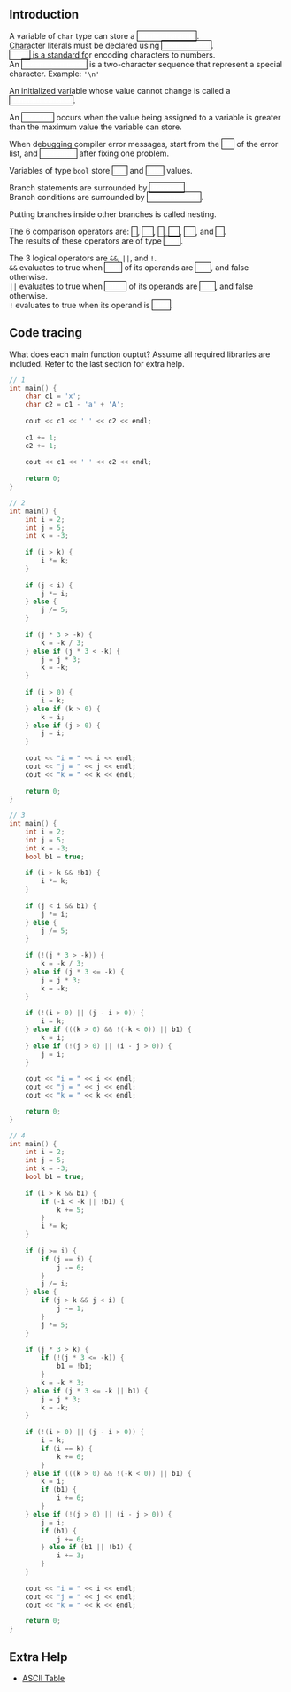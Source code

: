 Introduction
---

A variable of `char` type can store a
<a style="color:white;border:solid black;border-width:1px">single character</a>.<br>
Character literals must be declared using
<a style="color:white;border:solid black;border-width:1px">single quotes</a>.<br>
<a style="color:white;border:solid black;border-width:1px">ASCII</a>
is a standard for encoding characters to numbers.<br>
An
<a style="color:white;border:solid black;border-width:1px">escape sequence</a>
is a two-character sequence that represent a special character. Example: `'\n'`

An initialized variable whose value cannot change is called a <br>
<a style="color:white;border:solid black;border-width:1px">constant variable</a>.

An 
<a style="color:white;border:solid black;border-width:1px">overflow</a>
occurs when the value being assigned to a variable is greater than the maximum value the variable can store.

When debugging compiler error messages, start from the
<a style="color:white;border:solid black;border-width:1px">top</a>
of the error list, and
<a style="color:white;border:solid black;border-width:1px">recompile</a>
after fixing one problem.

Variables of type `bool` store
<a style="color:white;border:solid black;border-width:1px">true</a>
and
<a style="color:white;border:solid black;border-width:1px">false</a>
values.

Branch statements are surrounded by
<a style="color:white;border:solid black;border-width:1px">Braces {}</a>.<br>
Branch conditions are surrounded by
<a style="color:white;border:solid black;border-width:1px">Parentheses ()</a>.<br>

Putting branches inside other branches is called nesting.

The 6 comparison operators are:
<a style="color:white;border:solid black;border-width:1px">></a>,
<a style="color:white;border:solid black;border-width:1px"><=</a>,
<a style="color:white;border:solid black;border-width:1px"><</a>,
<a style="color:white;border:solid black;border-width:1px"><=</a>,
<a style="color:white;border:solid black;border-width:1px">==</a>, and 
<a style="color:white;border:solid black;border-width:1px">!=</a>.<br>
The results of these operators are of type
<a style="color:white;border:solid black;border-width:1px">bool</a>.

The 3 logical operators are `&&`, `||`, and `!`.<br>
`&&` evaluates to true when 
<a style="color:white;border:solid black;border-width:1px">both</a>
of its operands are
<a style="color:white;border:solid black;border-width:1px">true</a>,
and false otherwise.<br>
`||` evaluates to true when
<a style="color:white;border:solid black;border-width:1px">either</a>
of its operands are
<a style="color:white;border:solid black;border-width:1px">true</a>,
and false otherwise.<br>
`!` evaluates to true when its operand is
<a style="color:white;border:solid black;border-width:1px">false</a>.

Code tracing
---

What does each main function ouptut?
Assume all required libraries are included.
Refer to the last section for extra help.

```c++
// 1
int main() {
    char c1 = 'x';
    char c2 = c1 - 'a' + 'A';
    
    cout << c1 << ' ' << c2 << endl;
    
    c1 += 1;
    c2 += 1;
    
    cout << c1 << ' ' << c2 << endl;
    
    return 0;
}
```

```c++
// 2
int main() {
    int i = 2;
    int j = 5;
    int k = -3;
    
    if (i > k) {
        i *= k;
    }
    
    if (j < i) {
        j *= i;
    } else {
        j /= 5;
    }
    
    if (j * 3 > -k) {
        k = -k / 3;
    } else if (j * 3 < -k) {
        j = j * 3;
        k = -k;
    }
    
    if (i > 0) {
        i = k;
    } else if (k > 0) {
        k = i;
    } else if (j > 0) {
        j = i;
    }
    
    cout << "i = " << i << endl;
    cout << "j = " << j << endl;
    cout << "k = " << k << endl;
    
    return 0;
}
```

```c++
// 3
int main() {
    int i = 2;
    int j = 5;
    int k = -3;
    bool b1 = true;
    
    if (i > k && !b1) {
        i *= k;
    }
    
    if (j < i && b1) {
        j *= i;
    } else {
        j /= 5;
    }
    
    if (!(j * 3 > -k)) {
        k = -k / 3;
    } else if (j * 3 <= -k) {
        j = j * 3;
        k = -k;
    }
    
    if (!(i > 0) || (j - i > 0)) {
        i = k;
    } else if (((k > 0) && !(-k < 0)) || b1) {
        k = i;
    } else if (!(j > 0) || (i - j > 0)) {
        j = i;
    }
    
    cout << "i = " << i << endl;
    cout << "j = " << j << endl;
    cout << "k = " << k << endl;

    return 0;
}
```

```c++
// 4
int main() {
    int i = 2;
    int j = 5;
    int k = -3;
    bool b1 = true;
    
    if (i > k && b1) {
        if (-i < -k || !b1) {
            k += 5;
        }
        i *= k;
    }
    
    if (j >= i) {
        if (j == i) {
            j -= 6;
        }
        j /= i;
    } else {
        if (j > k && j < i) {
            j -= 1;
        }
        j *= 5;
    }
    
    if (j * 3 > k) {
        if (!(j * 3 <= -k)) {
            b1 = !b1;
        }
        k = -k * 3;
    } else if (j * 3 <= -k || b1) {
        j = j * 3;
        k = -k;
    }
    
    if (!(i > 0) || (j - i > 0)) {
        i = k;
        if (i == k) {
            k += 6;
        }
    } else if (((k > 0) && !(-k < 0)) || b1) {
        k = i;
        if (b1) {
            i += 6;   
        }
    } else if (!(j > 0) || (i - j > 0)) {
        j = i;
        if (b1) {
            j += 6;
        } else if (b1 || !b1) {
            i += 3;
        }
    }
    
    cout << "i = " << i << endl;
    cout << "j = " << j << endl;
    cout << "k = " << k << endl;

    return 0;
}
```

Extra Help
---

* [ASCII Table](http://www.ascii-code.com/)
